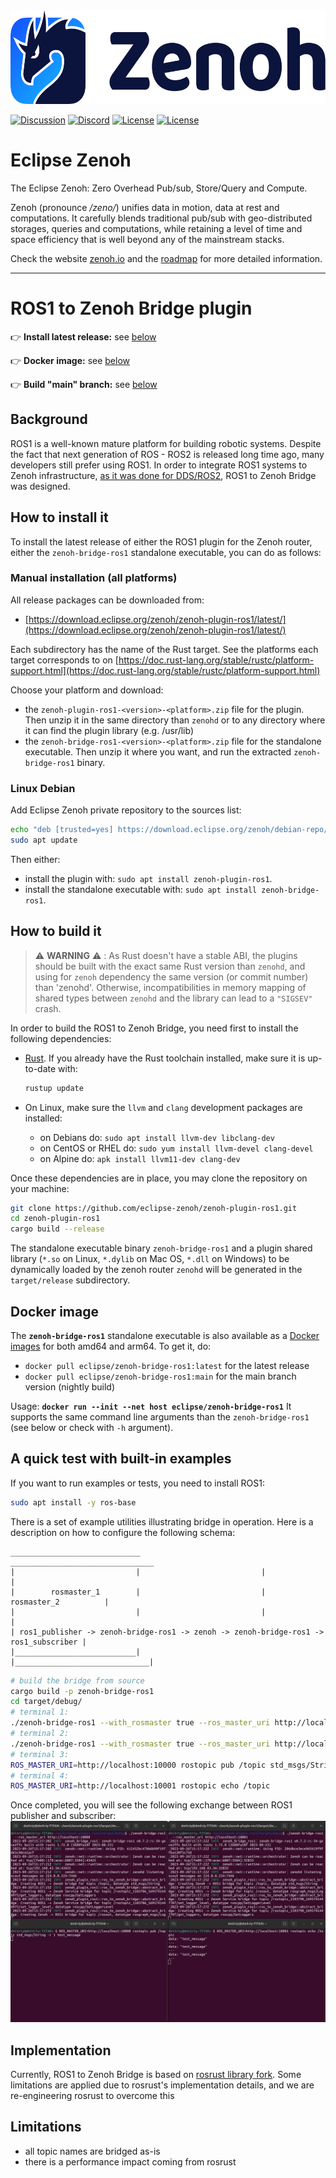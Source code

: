 <img src="https://raw.githubusercontent.com/eclipse-zenoh/zenoh/main/zenoh-dragon.png" height="150">

<!---
[![CI](https://github.com/eclipse-zenoh/zenoh-plugin-ros1/workflows/Rust/badge.svg)](https://github.com/eclipse-zenoh/zenoh-plugin-ros1/actions?query=workflow%3ARust)
--->
[![Discussion](https://img.shields.io/badge/discussion-on%20github-blue)](https://github.com/eclipse-zenoh/roadmap/discussions)
[![Discord](https://img.shields.io/badge/chat-on%20discord-blue)](https://discord.gg/2GJ958VuHs)
[![License](https://img.shields.io/badge/License-EPL%202.0-blue)](https://choosealicense.com/licenses/epl-2.0/)
[![License](https://img.shields.io/badge/License-Apache%202.0-blue.svg)](https://opensource.org/licenses/Apache-2.0)

# Eclipse Zenoh

The Eclipse Zenoh: Zero Overhead Pub/sub, Store/Query and Compute.

Zenoh (pronounce _/zeno/_) unifies data in motion, data at rest and computations. It carefully blends traditional pub/sub with geo-distributed storages, queries and computations, while retaining a level of time and space efficiency that is well beyond any of the mainstream stacks.

Check the website [zenoh.io](http://zenoh.io) and the [roadmap](https://github.com/eclipse-zenoh/roadmap) for more detailed information.

-------------------------------

# ROS1 to Zenoh Bridge plugin

:point_right: **Install latest release:** see [below](#how-to-install-it)

:point_right: **Docker image:** see [below](#docker-image)

:point_right: **Build "main" branch:** see [below](#how-to-build-it)

## Background

ROS1 is a well-known mature platform for building robotic systems. Despite the fact that next generation of ROS - ROS2 is released long time ago, many developers still prefer using ROS1. In order to integrate ROS1 systems to Zenoh infrastructure, [as it was done for DDS/ROS2](https://github.com/eclipse-zenoh/zenoh-plugin-dds), ROS1 to Zenoh Bridge was designed.

## How to install it

To install the latest release of either the ROS1 plugin for the Zenoh router, either the `zenoh-bridge-ros1` standalone executable, you can do as follows:

### Manual installation (all platforms)

All release packages can be downloaded from:

- [https://download.eclipse.org/zenoh/zenoh-plugin-ros1/latest/](https://download.eclipse.org/zenoh/zenoh-plugin-ros1/latest/)

Each subdirectory has the name of the Rust target. See the platforms each target corresponds to on [https://doc.rust-lang.org/stable/rustc/platform-support.html](https://doc.rust-lang.org/stable/rustc/platform-support.html)

Choose your platform and download:

- the `zenoh-plugin-ros1-<version>-<platform>.zip` file for the plugin.
  Then unzip it in the same directory than `zenohd` or to any directory where it can find the plugin library (e.g. /usr/lib)
- the `zenoh-bridge-ros1-<version>-<platform>.zip` file for the standalone executable.
  Then unzip it where you want, and run the extracted `zenoh-bridge-ros1` binary.

### Linux Debian

Add Eclipse Zenoh private repository to the sources list:

```bash
echo "deb [trusted=yes] https://download.eclipse.org/zenoh/debian-repo/ /" | sudo tee -a /etc/apt/sources.list > /dev/null
sudo apt update
```

Then either:

- install the plugin with: `sudo apt install zenoh-plugin-ros1`.
- install the standalone executable with: `sudo apt install zenoh-bridge-ros1`.

## How to build it

> :warning: **WARNING** :warning: : As Rust doesn't have a stable ABI, the plugins should be
built with the exact same Rust version than `zenohd`, and using for `zenoh` dependency the same version (or commit number) than 'zenohd'.
Otherwise, incompatibilities in memory mapping of shared types between `zenohd` and the library can lead to a `"SIGSEV"` crash.
>

In order to build the ROS1 to Zenoh Bridge, you need first to install the following dependencies:

- [Rust](https://www.rust-lang.org/tools/install). If you already have the Rust toolchain installed, make sure it is up-to-date with:

   ```bash
   rustup update
   ```

- On Linux, make sure the `llvm` and `clang` development packages are installed:
  - on Debians do: `sudo apt install llvm-dev libclang-dev`
  - on CentOS or RHEL do: `sudo yum install llvm-devel clang-devel`
  - on Alpine do: `apk install llvm11-dev clang-dev`

Once these dependencies are in place, you may clone the repository on your machine:

```bash
git clone https://github.com/eclipse-zenoh/zenoh-plugin-ros1.git
cd zenoh-plugin-ros1
cargo build --release
```

The standalone executable binary `zenoh-bridge-ros1` and a plugin shared library (`*.so` on Linux, `*.dylib` on Mac OS, `*.dll` on Windows) to be dynamically
loaded by the zenoh router `zenohd` will be generated in the `target/release` subdirectory.

## Docker image

The **`zenoh-bridge-ros1`** standalone executable is also available as a [Docker images](https://hub.docker.com/r/eclipse/zenoh-bridge-ros1/tags?page=1&ordering=last_updated) for both amd64 and arm64. To get it, do:

- `docker pull eclipse/zenoh-bridge-ros1:latest` for the latest release
- `docker pull eclipse/zenoh-bridge-ros1:main` for the main branch version (nightly build)

Usage: **`docker run --init --net host eclipse/zenoh-bridge-ros1`**
It supports the same command line arguments than the `zenoh-bridge-ros1` (see below or check with `-h` argument).

## A quick test with built-in examples

If you want to run examples or tests, you need to install ROS1:

```bash
sudo apt install -y ros-base
```

There is a set of example utilities illustrating bridge in operation.
Here is a description on how to configure the following schema:

```raw
_____________________________                           ________________________________
|                           |                           |                              |
|        rosmaster_1        |                           |         rosmaster_2          |
|                           |                           |                              |
| ros1_publisher -> zenoh-bridge-ros1 -> zenoh -> zenoh-bridge-ros1 -> ros1_subscriber |
|___________________________|                           |______________________________|
```

```bash
# build the bridge from source
cargo build -p zenoh-bridge-ros1
cd target/debug/
# terminal 1:
./zenoh-bridge-ros1 --with_rosmaster true --ros_master_uri http://localhost:10000
# terminal 2:
./zenoh-bridge-ros1 --with_rosmaster true --ros_master_uri http://localhost:10001
# terminal 3:
ROS_MASTER_URI=http://localhost:10000 rostopic pub /topic std_msgs/String -r 1 test_message
# terminal 4:
ROS_MASTER_URI=http://localhost:10001 rostopic echo /topic
```

Once completed, you will see the following exchange between ROS1 publisher and subscriber:
<img src="ros_pubsub.png">

## Implementation

Currently, ROS1 to Zenoh Bridge is based on [rosrust library fork](https://github.com/ZettaScaleLabs/rosrust). Some limitations are applied due to rosrust's implementation details, and we are re-engineering rosrust to overcome this

## Limitations

- all topic names are bridged as-is
- there is a performance impact coming from rosrust
